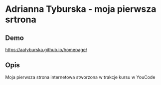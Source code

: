 # Adrianna Tyburska - moja pierwsza srtrona

## Demo

https://aatyburska.github.io/homepage/

## Opis

Moja pierwsza strona internetowa stworzona w trakcje kursu w YouCode
